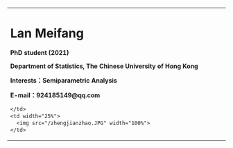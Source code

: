 <table border="0">
  <tr>
    <td width="75%">
      <h1>Lan Meifang</h1>
      <p><b>PhD student (2021)</b></p>
      <p><b>Department of Statistics, The Chinese University of Hong Kong</b></p>
      <p><b>Interests：Semiparametric Analysis</b></p>
      <p><b>E-mail：924185149@qq.com</b></p>
      
    </td>
    <td width="25%">
      <img src="/zhengjianzhao.JPG" width="100%">  
    </td>
  </tr>
</table>

